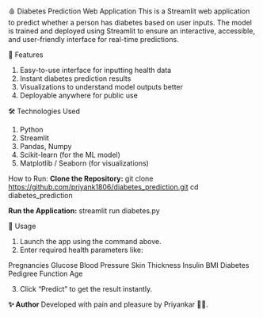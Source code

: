 🩸 Diabetes Prediction Web Application
This is a Streamlit web application to predict whether a person has diabetes based on user inputs. The model is trained and deployed using Streamlit to ensure an interactive, accessible, and user-friendly interface for real-time predictions. 

🚀 Features
1. Easy-to-use interface for inputting health data
2. Instant diabetes prediction results
3. Visualizations to understand model outputs better
4. Deployable anywhere for public use 

🛠️ Technologies Used
1. Python
2. Streamlit
3. Pandas, Numpy
4. Scikit-learn (for the ML model)
5. Matplotlib / Seaborn (for visualizations)

How to Run:
**Clone the Repository:**
git clone https://github.com/priyank1806/diabetes_prediction.git
cd diabetes_prediction

**Run the Application:**
streamlit run diabetes.py

📝 Usage
1. Launch the app using the command above.
2. Enter required health parameters like:

Pregnancies
Glucose
Blood Pressure
Skin Thickness
Insulin
BMI
Diabetes Pedigree Function
Age

3. Click “Predict” to get the result instantly.


**✨ Author**
Developed with pain and pleasure by Priyankar 🫶🏻.

